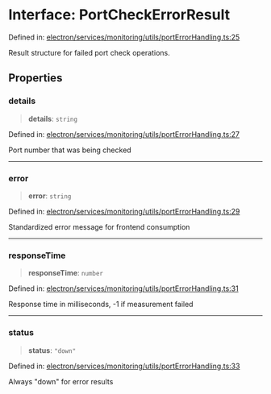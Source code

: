 # Interface: PortCheckErrorResult

Defined in: [electron/services/monitoring/utils/portErrorHandling.ts:25](https://github.com/Nick2bad4u/Uptime-Watcher/blob/dca5483e793478722cd3e6e125cafcec5fc771f0/electron/services/monitoring/utils/portErrorHandling.ts#L25)

Result structure for failed port check operations.

## Properties

### details

> **details**: `string`

Defined in: [electron/services/monitoring/utils/portErrorHandling.ts:27](https://github.com/Nick2bad4u/Uptime-Watcher/blob/dca5483e793478722cd3e6e125cafcec5fc771f0/electron/services/monitoring/utils/portErrorHandling.ts#L27)

Port number that was being checked

***

### error

> **error**: `string`

Defined in: [electron/services/monitoring/utils/portErrorHandling.ts:29](https://github.com/Nick2bad4u/Uptime-Watcher/blob/dca5483e793478722cd3e6e125cafcec5fc771f0/electron/services/monitoring/utils/portErrorHandling.ts#L29)

Standardized error message for frontend consumption

***

### responseTime

> **responseTime**: `number`

Defined in: [electron/services/monitoring/utils/portErrorHandling.ts:31](https://github.com/Nick2bad4u/Uptime-Watcher/blob/dca5483e793478722cd3e6e125cafcec5fc771f0/electron/services/monitoring/utils/portErrorHandling.ts#L31)

Response time in milliseconds, -1 if measurement failed

***

### status

> **status**: `"down"`

Defined in: [electron/services/monitoring/utils/portErrorHandling.ts:33](https://github.com/Nick2bad4u/Uptime-Watcher/blob/dca5483e793478722cd3e6e125cafcec5fc771f0/electron/services/monitoring/utils/portErrorHandling.ts#L33)

Always "down" for error results
